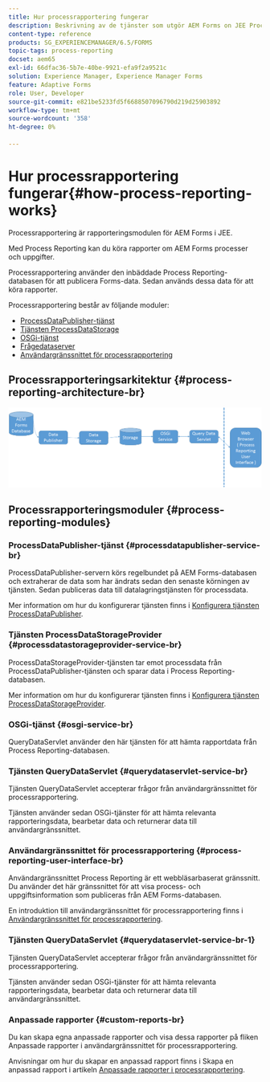```yaml
---
title: Hur processrapportering fungerar
description: Beskrivning av de tjänster som utgör AEM Forms on JEE Process Reporting och en introduktion till användargränssnittet för processrapportering
content-type: reference
products: SG_EXPERIENCEMANAGER/6.5/FORMS
topic-tags: process-reporting
docset: aem65
exl-id: 66dfac36-5b7e-40be-9921-efa9f2a9521c
solution: Experience Manager, Experience Manager Forms
feature: Adaptive Forms
role: User, Developer
source-git-commit: e821be5233fd5f6688507096790d219d25903892
workflow-type: tm+mt
source-wordcount: '358'
ht-degree: 0%

---
```


# Hur processrapportering fungerar{#how-process-reporting-works}

Processrapportering är rapporteringsmodulen för AEM Forms i JEE.

Med Process Reporting kan du köra rapporter om AEM Forms processer och uppgifter.

Processrapportering använder den inbäddade Process Reporting-databasen för att publicera Forms-data. Sedan används dessa data för att köra rapporter.

Processrapportering består av följande moduler:

* [ProcessDataPublisher-tjänst](#processdatapublisher-service-br-p)
* [Tjänsten ProcessDataStorage](#processdatastorageprovider-service-br-p)
* [OSGi-tjänst](#osgi-service-br-p)
* [Frågedataserver](#querydataservlet-service-br-p)
* [Användargränssnittet för processrapportering](#process-reporting-user-interface-br-p)

## Processrapporteringsarkitektur {#process-reporting-architecture-br}

![processrapportarkitektur](assets/processreportingarchitecture.png)

## Processrapporteringsmoduler {#process-reporting-modules}

### ProcessDataPublisher-tjänst {#processdatapublisher-service-br}

ProcessDataPublisher-servern körs regelbundet på AEM Forms-databasen och extraherar de data som har ändrats sedan den senaste körningen av tjänsten. Sedan publiceras data till datalagringstjänsten för processdata.

Mer information om hur du konfigurerar tjänsten finns i [Konfigurera tjänsten ProcessDataPublisher](/help/forms/using/process-reporting/install-start-process-reporting.md#p-reportconfiguration-service-p).

### Tjänsten ProcessDataStorageProvider {#processdatastorageprovider-service-br}

ProcessDataStorageProvider-tjänsten tar emot processdata från ProcessDataPublisher-tjänsten och sparar data i Process Reporting-databasen.

Mer information om hur du konfigurerar tjänsten finns i [Konfigurera tjänsten ProcessDataStorageProvider](/help/forms/using/process-reporting/install-start-process-reporting.md#p-to-configure-the-process-reporting-repository-locations-p).

### OSGi-tjänst {#osgi-service-br}

QueryDataServlet använder den här tjänsten för att hämta rapportdata från Process Reporting-databasen.

### Tjänsten QueryDataServlet {#querydataservlet-service-br}

Tjänsten QueryDataServlet accepterar frågor från användargränssnittet för processrapportering.

Tjänsten använder sedan OSGi-tjänster för att hämta relevanta rapporteringsdata, bearbetar data och returnerar data till användargränssnittet.

### Användargränssnittet för processrapportering {#process-reporting-user-interface-br}

Användargränssnittet Process Reporting är ett webbläsarbaserat gränssnitt. Du använder det här gränssnittet för att visa process- och uppgiftsinformation som publiceras från AEM Forms-databasen.

En introduktion till användargränssnittet för processrapportering finns i [Användargränssnittet för processrapportering](/help/forms/using/process-reporting/introduction-process-reporting.md).

### Tjänsten QueryDataServlet {#querydataservlet-service-br-1}

Tjänsten QueryDataServlet accepterar frågor från användargränssnittet för processrapportering.

Tjänsten använder sedan OSGi-tjänster för att hämta relevanta rapporteringsdata, bearbetar data och returnerar data till användargränssnittet.

### Anpassade rapporter {#custom-reports-br}

Du kan skapa egna anpassade rapporter och visa dessa rapporter på fliken Anpassade rapporter i användargränssnittet för processrapportering.

Anvisningar om hur du skapar en anpassad rapport finns i Skapa en anpassad rapport i artikeln [Anpassade rapporter i processrapportering](/help/forms/using/process-reporting/process-reporting-custom-reports.md).

